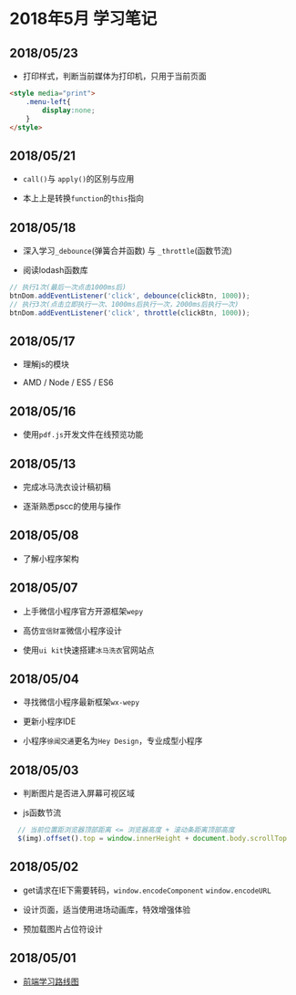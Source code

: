 # 2018年5月 学习笔记

## 2018/05/23

- 打印样式，判断当前媒体为打印机，只用于当前页面

``` html
<style media="print">
    .menu-left{
        display:none;
    }
</style>
```

## 2018/05/21

- `call()`与 `apply()`的区别与应用

- 本上上是转换`function`的`this`指向

## 2018/05/18

- 深入学习`_debounce`(弹簧合并函数) 与 `_throttle`(函数节流)

- 阅读lodash函数库

``` js
// 执行1次(最后一次点击1000ms后)
btnDom.addEventListener('click', debounce(clickBtn, 1000)); 
// 执行3次(点击立即执行一次、1000ms后执行一次，2000ms后执行一次)
btnDom.addEventListener('click', throttle(clickBtn, 1000)); 
```

## 2018/05/17

- 理解js的模块

- AMD / Node / ES5 / ES6

## 2018/05/16

- 使用`pdf.js`开发文件在线预览功能

## 2018/05/13

- 完成冰马洗衣设计稿初稿

- 逐渐熟悉pscc的使用与操作

## 2018/05/08

- 了解小程序架构

## 2018/05/07

- 上手微信小程序官方开源框架`wepy`

- 高仿`宜信财富`微信小程序设计

- 使用`ui kit`快速搭建`冰马洗衣`官网站点

## 2018/05/04

- 寻找微信小程序最新框架`wx-wepy`

- 更新小程序IDE

- 小程序`徐闻交通`更名为`Hey Design`，专业成型小程序

## 2018/05/03

- 判断图片是否进入屏幕可视区域

- js函数节流

``` js
  // 当前位置距浏览器顶部距离 <= 浏览器高度 + 滚动条距离顶部高度
  $(img).offset().top = window.innerHeight + document.body.scrollTop
```

## 2018/05/02

- get请求在IE下需要转码，`window.encodeComponent` `window.encodeURL`

- 设计页面，适当使用进场动画库，特效增强体验

- 预加载图片占位符设计

## 2018/05/01

- [前端学习路线图](https://github.com/goodjack/developer-roadmap-chinese)




